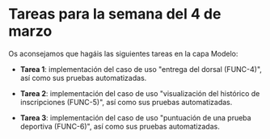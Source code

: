 # Tareas para la semana del 4 de marzo

Os aconsejamos que hagáis las siguientes tareas en la capa Modelo:

- **Tarea 1**: implementación del caso de uso "entrega del dorsal (FUNC-4)", así como sus pruebas automatizadas.

- **Tarea 2**: implementación del caso de uso "visualización del histórico de inscripciones (FUNC-5)", así como sus pruebas automatizadas.

- **Tarea 3**: implementación del caso de uso "puntuación de una prueba deportiva (FUNC-6)", así como sus pruebas automatizadas.


